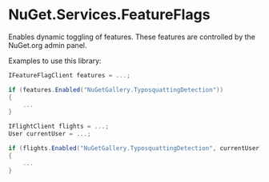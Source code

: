 # NuGet.Services.FeatureFlags

Enables dynamic toggling of features. These features are controlled by the NuGet.org admin panel.

Examples to use this library:

```csharp
IFeatureFlagClient features = ...;

if (features.Enabled("NuGetGallery.TyposquattingDetection"))
{
    ...
}
```

```csharp
IFlightClient flights = ...;
User currentUser = ...;

if (flights.Enabled("NuGetGallery.TyposquattingDetection", currentUser))
{
    ...
}
```